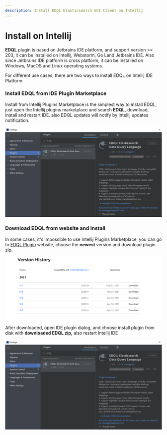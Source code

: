 ```yaml
---
description: Install EDQL Elasticsearch GUI Client on Intellij
---
```


# Install on Intellij

**EDQL** plugin is based on Jetbrains IDE platform, and support version >= 203, it can be installed on Intellij, Webstorm, Go Land Jetbrains IDE. Also since Jetbrains IDE platform is cross platform, it can be installed on Windows, MacOS and Linux operating systems.



For different use cases, there are two ways to install EDQL on Intellij IDE Platform

### Install EDQL from IDE Plugin Marketplace

Install from Intellij Plugins Marketplace is the simplest way to install EDQL, just open the Intellij plugins marketplace and search **EDQL,** download, install and restart IDE. also EDQL updates will notify by Intellij updates notification.

![](../.gitbook/assets/install-edql.png)

### Download EDQL from website and Install

In some cases, it's impossible to use Intellij Plugins Marketplace, you can go to [EDQL Plugin](https://plugins.jetbrains.com/plugin/16364-edql-elasticsearch-data-query-language) website, choose the **newest** version and download plugin zip.

![](../.gitbook/assets/manual-install.png)

After downloaded, open IDE plugin dialog, and choose install plugin from disk with **downloaded EDQL zip,** also restart Intellij IDE

![](<../.gitbook/assets/install-edql (1).png>)
